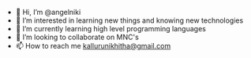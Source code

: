 - 👋 Hi, I’m @angelniki
- 👀 I’m interested in learning new things and knowing new technologies
- 🌱 I’m currently learning high level programming languages
- 💞️ I’m looking to collaborate on MNC's
- 📫 How to reach me kallurunikhitha@gmail.com

<!---
angelniki/angelniki is a ✨ special ✨ repository because its `README.md` (this file) appears on your GitHub profile.
You can click the Preview link to take a look at your changes.
--->
